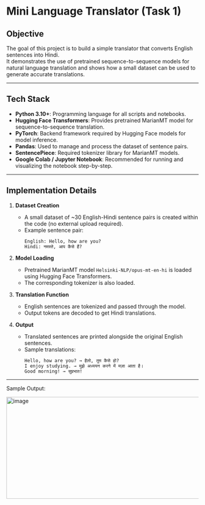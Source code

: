 # Mini Language Translator (Task 1)

## Objective
The goal of this project is to build a simple translator that converts English sentences into Hindi.  
It demonstrates the use of pretrained sequence-to-sequence models for natural language translation and shows how a small dataset can be used to generate accurate translations.

---

## Tech Stack
- **Python 3.10+**: Programming language for all scripts and notebooks.
- **Hugging Face Transformers**: Provides pretrained MarianMT model for sequence-to-sequence translation.
- **PyTorch**: Backend framework required by Hugging Face models for model inference.
- **Pandas**: Used to manage and process the dataset of sentence pairs.
- **SentencePiece**: Required tokenizer library for MarianMT models.
- **Google Colab / Jupyter Notebook**: Recommended for running and visualizing the notebook step-by-step.

---

## Implementation Details

1. **Dataset Creation**  
   - A small dataset of ~30 English-Hindi sentence pairs is created within the code (no external upload required).  
   - Example sentence pair:  
     ```
     English: Hello, how are you?
     Hindi: नमस्ते, आप कैसे हैं?
     ```

2. **Model Loading**  
   - Pretrained MarianMT model `Helsinki-NLP/opus-mt-en-hi` is loaded using Hugging Face Transformers.  
   - The corresponding tokenizer is also loaded.

3. **Translation Function**  
   - English sentences are tokenized and passed through the model.  
   - Output tokens are decoded to get Hindi translations.

4. **Output**  
   - Translated sentences are printed alongside the original English sentences.  
   - Sample translations:
     ```
     Hello, how are you? → हैलो, तुम कैसे हो?
     I enjoy studying. → मुझे अध्ययन करने में मज़ा आता है।
     Good morning! → सुप्रभात!
     ```

---
Sample Output:


<img width="515" height="267" alt="image" src="https://github.com/user-attachments/assets/82368514-2775-4518-9af8-0f09bca84d5b" />
